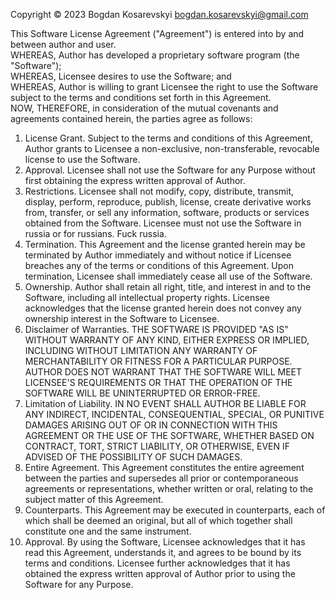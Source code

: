 Copyright © 2023 Bogdan Kosarevskyi <bogdan.kosarevskyi@gmail.com>

This Software License Agreement ("Agreement") is entered into by and between author and user.  
WHEREAS, Author has developed a proprietary software program (the "Software");  
WHEREAS, Licensee desires to use the Software; and  
WHEREAS, Author is willing to grant Licensee the right to use the Software subject to the terms and conditions set forth in this Agreement.  
NOW, THEREFORE, in consideration of the mutual covenants and agreements contained herein, the parties agree as follows:

1. License Grant. Subject to the terms and conditions of this Agreement, Author grants to Licensee a non-exclusive, non-transferable, revocable license to use the Software.
2. Approval. Licensee shall not use the Software for any Purpose without first obtaining the express written approval of Author.
3. Restrictions. Licensee shall not modify, copy, distribute, transmit, display, perform, reproduce, publish, license, create derivative works from, transfer, or sell any information, software, products or services obtained from the Software.
Licensee must not use the Software in russia or for russians. Fuck russia.
4. Termination. This Agreement and the license granted herein may be terminated by Author immediately and without notice if Licensee breaches any of the terms or conditions of this Agreement. Upon termination, Licensee shall immediately cease all use of the Software.
5. Ownership. Author shall retain all right, title, and interest in and to the Software, including all intellectual property rights. Licensee acknowledges that the license granted herein does not convey any ownership interest in the Software to Licensee.
6. Disclaimer of Warranties. THE SOFTWARE IS PROVIDED "AS IS" WITHOUT WARRANTY OF ANY KIND, EITHER EXPRESS OR IMPLIED, INCLUDING WITHOUT LIMITATION ANY WARRANTY OF MERCHANTABILITY OR FITNESS FOR A PARTICULAR PURPOSE. AUTHOR DOES NOT WARRANT THAT THE SOFTWARE WILL MEET LICENSEE'S REQUIREMENTS OR THAT THE OPERATION OF THE SOFTWARE WILL BE UNINTERRUPTED OR ERROR-FREE.
7. Limitation of Liability. IN NO EVENT SHALL AUTHOR BE LIABLE FOR ANY INDIRECT, INCIDENTAL, CONSEQUENTIAL, SPECIAL, OR PUNITIVE DAMAGES ARISING OUT OF OR IN CONNECTION WITH THIS AGREEMENT OR THE USE OF THE SOFTWARE, WHETHER BASED ON CONTRACT, TORT, STRICT LIABILITY, OR OTHERWISE, EVEN IF ADVISED OF THE POSSIBILITY OF SUCH DAMAGES.
8. Entire Agreement. This Agreement constitutes the entire agreement between the parties and supersedes all prior or contemporaneous agreements or representations, whether written or oral, relating to the subject matter of this Agreement.
9. Counterparts. This Agreement may be executed in counterparts, each of which shall be deemed an original, but all of which together shall constitute one and the same instrument.
10. Approval. By using the Software, Licensee acknowledges that it has read this Agreement, understands it, and agrees to be bound by its terms and conditions. Licensee further acknowledges that it has obtained the express written approval of Author prior to using the Software for any Purpose.
